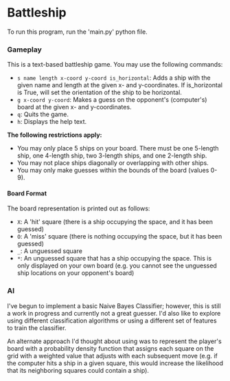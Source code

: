 # Battleship

To run this program, run the 'main.py' python file.

### Gameplay
This is a text-based battleship game. You may use the following commands:
- `s name length x-coord y-coord is_horizontal`: Adds a ship with the given name and length at the given x- and y-coordinates. If is_horizontal is True, will set the orientation of the ship to be horizontal. 
- `g x-coord y-coord`: Makes a guess on the opponent's (computer's) board at the given x- and y-coordinates.
- `q`: Quits the game.
- `h`: Displays the help text.

**The following restrictions apply:**
- You may only place 5 ships on your board. There must be one 5-length ship, one 4-length ship, two 3-length ships, and one 2-length ship.
- You may not place ships diagonally or overlapping with other ships.
- You may only make guesses within the bounds of the board (values 0-9).

#### Board Format
The board representation is printed out as follows:
- `X`: A 'hit' square (there is a ship occupying the space, and it has been guessed)
- `O`: A 'miss' square (there is nothing occupying the space, but it has been guessed)
- `_`: A unguessed square
- `*`: An unguessed square that has a ship occupying the space. This is only displayed on your own board (e.g. you cannot see the unguessed ship locations on your opponent's board)

### AI
I've begun to implement a basic Naive Bayes Classifier; however, this is still a work in progress and currently not a great guesser. I'd also like to explore using different classification algorithms or using a different set of features to train the classifier.

An alternate approach I'd thought about using was to represent the player's board with a probability density function that assigns each square on the grid with a weighted value that adjusts with each subsequent move (e.g. if the computer hits a ship in a given square, this would increase the likelihood that its neighboring squares could contain a ship).

